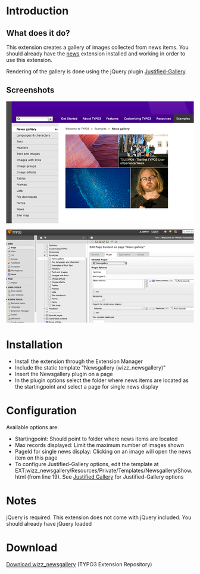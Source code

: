 Introduction
============


What does it do?
----------------
This extension creates a gallery of images collected from news items. You should already have the [news](http://typo3.org/extensions/repository/view/news) extension installed and working in order to use this extension.

Rendering of the gallery is done using the jQuery plugin [Justified-Gallery](https://github.com/miromannino/Justified-Gallery).

Screenshots
-----------

![Screenshot-frontend](Resources/Screenshots/Newsgallery_frontend.png)

![Screenshot-backend](Resources/Screenshots/Newsgallery_backend.png)

Installation
============
* Install the extension through the Extension Manager
* Include the static template "Newsgallery (wizz_newsgallery)"
* Insert the Newsgallery plugin on a page
* In the plugin options select the folder where news items are located as the startingpoint and select a page for single news display

Configuration
=============
Available options are:

* Startingpoint: Should point to folder where news items are located
* Max records displayed: Limit the maximum number of images shown
* PageId for single news display: Clicking on an image will open the news item on this page
* To configure Justified-Gallery options, edit the template at EXT:wizz_newsgallery/Resources/Private/Templates/Newsgallery/Show.html (from line 19). See [Justified Gallery](http://miromannino.com/projects/justified-gallery/) for Justified-Gallery options

Notes
=====
jQuery is required. This extension does not come with jQuery included. You should already have jQuery loaded

Download
========
[Download wizz_newsgallery](http://typo3.org/extensions/repository/view/wizz_newsgallery) (TYPO3 Extension Repository)